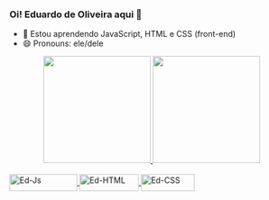### Oi! Eduardo de Oliveira aqui 👋

- 🌱 Estou aprendendo JavaScript, HTML e CSS (front-end)
- 😄 Pronouns: ele/dele

<div align="center">
  <a href="https://https://github.com/EdOzz42">
  <img height="190em" src="https://github-readme-stats.vercel.app/api?username=edozz42&show_icons=true&theme=vue-dark&include_all_commits=true&count_private=true"/>
  <img height="190em" src="https://github-readme-stats.vercel.app/api/top-langs/?username=edozz42&layout=Demo&langs_count=7&theme=vue-dark"/>
</div>

<div style="display: inline_block"><br>
  <img align="center" alt="Ed-Js" height="30" width="120" src="https://img.shields.io/badge/JavaScript-F7DF1E?style=for-the-badge&logo=javascript&logoColor=black">
  <img align="center" alt="Ed-HTML" height="30" width="105" src="https://img.shields.io/badge/HTML5-E34F26?style=for-the-badge&logo=html5&logoColor=white">
  <img align="center" alt="Ed-CSS" height="30" width="95" src="https://img.shields.io/badge/CSS3-1572B6?style=for-the-badge&logo=css3&logoColor=white">
</div>
